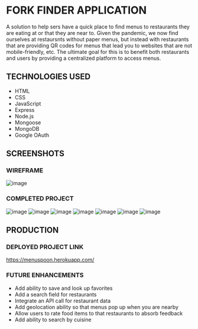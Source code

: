 # FORK FINDER APPLICATION
A solution to help sers have a quick place to find menus to restaurants they are eating at or that they are near to. Given the pandemic, we now find ourselves at restaursnts without paper menus, but instead with restaurants that are providing QR codes for menus that lead you to websites that are not mobile-friendly, etc. The ultimate goal for this is to benefit both restaurants and users by providing a centralized platform to access menus.

## TECHNOLOGIES USED
- HTML
- CSS
- JavaScript
- Express
- Node.js
- Mongoose
- MongoDB
- Google OAuth

## SCREENSHOTS

### WIREFRAME
![image](https://i.imgur.com/KIAnsld.png)


### COMPLETED PROJECT
![image](https://i.imgur.com/st0f10i.png)
![image](https://i.imgur.com/y8ENMS8.png)
![image](https://i.imgur.com/GKsKUMf.png)
![image](https://i.imgur.com/gZzavUR.png)
![image](https://i.imgur.com/ckmSHlo.png)
![image](https://i.imgur.com/gbSWpqk.png)
![image](https://i.imgur.com/StzkC2e.png)


## PRODUCTION

### DEPLOYED PROJECT LINK
https://menuspoon.herokuapp.com/

### FUTURE ENHANCEMENTS
- Add ability to save and look up favorites
- Add a search field for restaurants
- Integrate an API call for restaurant data
- Add geolocation ability so that menus pop up when you are nearby
- Allow users to rate food items to that restaurants to absorb feedback
- Add ability to search by cuisine
